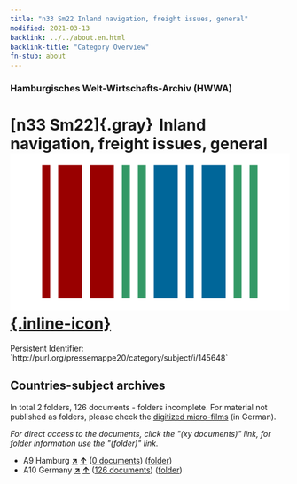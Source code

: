 ```yaml
---
title: "n33 Sm22 Inland navigation, freight issues, general"
modified: 2021-03-13
backlink: ../../about.en.html
backlink-title: "Category Overview"
fn-stub: about
---
```


### Hamburgisches Welt-Wirtschafts-Archiv (HWWA)

# [n33 Sm22]{.gray}&#8201; Inland navigation, freight issues, general &#160; [![Wikidata](/images/Wikidata-logo.svg "Wikidata"){.inline-icon}](http://www.wikidata.org/entity/Q104711215)

<div class="hint">Persistent Identifier: `http://purl.org/pressemappe20/category/subject/i/145648`</div>







## Countries-subject archives





In total 2 folders, 126 documents - folders incomplete.
For material not published as folders, please check the [digitized micro-films](/film/h1_sh.de.html) (in German).

_For direct access to the documents, click the "(xy documents)" link, for folder information use the "(folder)" link._


- A9 Hamburg [**&nearr;**](../../../geo/i/140905/about.en.html "Hamburg (all folders)") [**&uarr;**](../../../geo/about.en.html#A9 "Country category system") (<a href="https://pm20.zbw.eu/iiifview/folder/sh/140905,145648" title="about: Hamburg : Inland navigation, freight issues, general" target="_blank">0 documents</a>) ([folder](../../../../folder/sh/1409xx/140905/1456xx/145648/about.en.html))
- A10 Germany [**&nearr;**](../../../geo/i/126128/about.en.html "Germany (all folders)") [**&uarr;**](../../../geo/about.en.html#A10 "Country category system") (<a href="https://pm20.zbw.eu/iiifview/folder/sh/126128,145648" title="about: Germany : Inland navigation, freight issues, general" target="_blank">126 documents</a>) ([folder](../../../../folder/sh/1261xx/126128/1456xx/145648/about.en.html))








